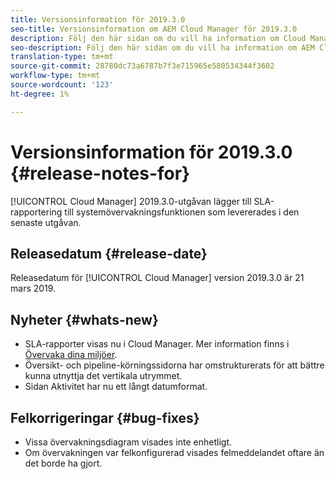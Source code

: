 ```yaml
---
title: Versionsinformation för 2019.3.0
seo-title: Versionsinformation om AEM Cloud Manager för 2019.3.0
description: Följ den här sidan om du vill ha information om Cloud Manager version 2019.3.0.
seo-description: Följ den här sidan om du vill ha information om AEM Cloud Manager version 2019.3.0.
translation-type: tm+mt
source-git-commit: 28780dc73a6787b7f3e715965e580534344f3602
workflow-type: tm+mt
source-wordcount: '123'
ht-degree: 1%

---
```



# Versionsinformation för 2019.3.0 {#release-notes-for}

[!UICONTROL Cloud Manager] 2019.3.0-utgåvan lägger till SLA-rapportering till systemövervakningsfunktionen som levererades i den senaste utgåvan.

## Releasedatum {#release-date}

Releasedatum för [!UICONTROL Cloud Manager] version 2019.3.0 är 21 mars 2019.

## Nyheter {#whats-new}

* SLA-rapporter visas nu i Cloud Manager. Mer information finns i [Övervaka dina miljöer](monitor-your-environments.md).
* Översikt- och pipeline-körningssidorna har omstrukturerats för att bättre kunna utnyttja det vertikala utrymmet.
* Sidan Aktivitet har nu ett långt datumformat.

## Felkorrigeringar {#bug-fixes}

* Vissa övervakningsdiagram visades inte enhetligt.
* Om övervakningen var felkonfigurerad visades felmeddelandet oftare än det borde ha gjort.
